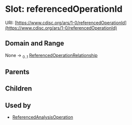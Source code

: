 
# Slot: referencedOperationId




URI: [https://www.cdisc.org/ars/1-0/referencedOperationId](https://www.cdisc.org/ars/1-0/referencedOperationId)


## Domain and Range

None &#8594;  <sub>0..1</sub> [ReferencedOperationRelationship](ReferencedOperationRelationship.md)

## Parents


## Children


## Used by

 * [ReferencedAnalysisOperation](ReferencedAnalysisOperation.md)
